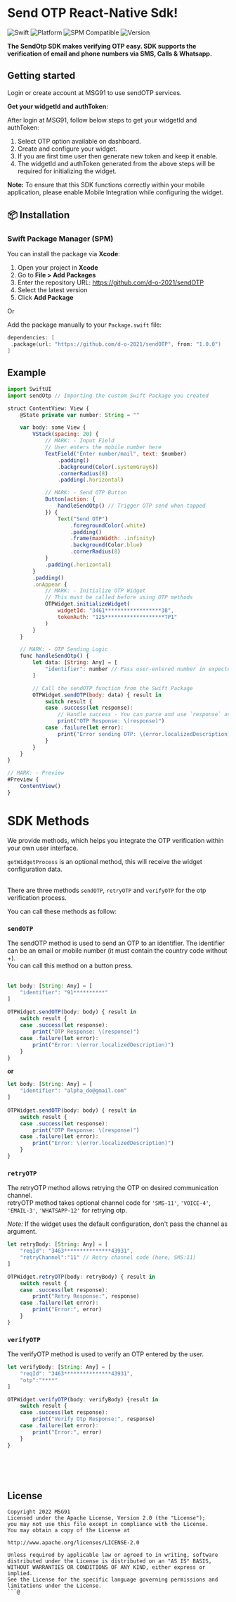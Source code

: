 # Send OTP React-Native Sdk! 

![Swift](https://img.shields.io/badge/Swift-5.5%2B-orange?logo=swift)
![Platform](https://img.shields.io/badge/platform-iOS%20%7C%20macOS-blue)
![SPM Compatible](https://img.shields.io/badge/SPM-compatible-brightgreen?logo=swift)
![Version](https://img.shields.io/github/v/release/d-o-2021/sendOTP?release=tag)


**The SendOtp SDK makes verifying OTP easy. SDK supports the verification of email and phone numbers via SMS, Calls & Whatsapp.**



## Getting started

Login or create account at MSG91 to use sendOTP services.

**Get your widgetId and authToken:**

After login at MSG91, follow below steps to get your widgetId and authToken:
1. Select OTP option available on dashboard.
2. Create and configure your widget.
3. If you are first time user then generate new token and keep it enable.
4. The widgetId and authToken generated from the above steps will be required for initializing the widget.

**Note:** To ensure that this SDK functions correctly within your mobile application, please enable Mobile Integration while configuring the widget.

## 📦 Installation

### Swift Package Manager (SPM)

You can install the package via **Xcode**:

1. Open your project in **Xcode**
2. Go to **File > Add Packages**
3. Enter the repository URL: https://github.com/d-o-2021/sendOTP
4. Select the latest version
5. Click **Add Package**

Or 

Add the package manually to your `Package.swift` file:

```swift
dependencies: [
 .package(url: "https://github.com/d-o-2021/sendOTP", from: "1.0.0")
]
```

## Example

```jsx
import SwiftUI
import sendOtp // Importing the custom Swift Package you created

struct ContentView: View {
    @State private var number: String = ""

    var body: some View {
        VStack(spacing: 20) {
            // MARK: - Input Field
            // User enters the mobile number here
            TextField("Enter number/mail", text: $number)
                .padding()
                .background(Color(.systemGray6))
                .cornerRadius(8)
                .padding(.horizontal)

            // MARK: - Send OTP Button
            Button(action: {
                handleSendOtp() // Trigger OTP send when tapped
            }) {
                Text("Send OTP")
                    .foregroundColor(.white)
                    .padding()
                    .frame(maxWidth: .infinity)
                    .background(Color.blue)
                    .cornerRadius(8)
            }
            .padding(.horizontal)
        }
        .padding()
        .onAppear {
            // MARK: - Initialize OTP Widget
            // This must be called before using OTP methods
            OTPWidget.initializeWidget(
                widgetId: "3461******************38",
                tokenAuth: "125*******************TP1"
            )
        }
    }

    // MARK: - OTP Sending Logic
    func handleSendOtp() {
        let data: [String: Any] = [
            "identifier": number // Pass user-entered number in expected key
        ]

        // Call the sendOTP function from the Swift Package
        OTPWidget.sendOTP(body: data) { result in
            switch result {
            case .success(let response):
                // Handle success - You can parse and use `response` as needed
                print("OTP Response: \(response)")
            case .failure(let error):
                print("Error sending OTP: \(error.localizedDescription)")
            }
        }
    }
}

// MARK: - Preview
#Preview {
    ContentView()
}
```


# SDK Methods

We provide methods, which helps you integrate the OTP verification within your own user interface.

`getWidgetProcess` is an optional method, this will receive the widget configuration data.
<br>
<br>

There are three methods `sendOTP`, `retryOTP` and `verifyOTP` for the otp verification process.

You can call these methods as follow:

### `sendOTP`

The sendOTP method is used to send an OTP to an identifier. The identifier can be an email or mobile number (it must contain the country code without +).
<br>
You can call this method on a button press.
<br>
<br>

```jsx
let body: [String: Any] = [
    "identifier": "91**********"
]
        
OTPWidget.sendOTP(body: body) { result in
    switch result {
    case .success(let response):
        print("OTP Response: \(response)")
    case .failure(let error):
        print("Error: \(error.localizedDescription)")
    }
}
```
**or**
```jsx
let body: [String: Any] = [
    "identifier": "alpha_do@gmail.com"
]
        
OTPWidget.sendOTP(body: body) { result in
    switch result {
    case .success(let response):
        print("OTP Response: \(response)")
    case .failure(let error):
        print("Error: \(error.localizedDescription)")
    }
}
```

### `retryOTP`

The retryOTP method allows retrying the OTP on desired communication channel.
<br>
retryOTP method takes optional channel code for `'SMS-11'`, `'VOICE-4'`, `'EMAIL-3'`, `'WHATSAPP-12'` for retrying otp.

*Note:* If the widget uses the default configuration, don't pass the channel as argument.

```jsx
let retryBody: [String: Any] = [
    "reqId": "3463***************43931",
    "retryChannel":"11" // Retry channel code (here, SMS:11)
]

OTPWidget.retryOTP(body: retryBody) { result in
    switch result {
    case .success(let response):
        print("Retry Response:", response)
    case .failure(let error):
        print("Error:", error)
    }
}
```

### `verifyOTP`

The verifyOTP method is used to verify an OTP entered by the user.

```jsx
let verifyBody: [String: Any] = [
    "reqId": "3463***************43931",
    "otp":"****"
]

OTPWidget.verifyOTP(body: verifyBody) {result in
    switch result {
    case .success(let response):
        print("Verify Otp Response:", response)
    case .failure(let error):
        print("Error:", error)
    }    
}
```



<br>
<br>
<br>

## License

```
Copyright 2022 MSG91
Licensed under the Apache License, Version 2.0 (the "License");
you may not use this file except in compliance with the License.
You may obtain a copy of the License at

http://www.apache.org/licenses/LICENSE-2.0

Unless required by applicable law or agreed to in writing, software
distributed under the License is distributed on an "AS IS" BASIS,
WITHOUT WARRANTIES OR CONDITIONS OF ANY KIND, either express or implied.
See the License for the specific language governing permissions and
limitations under the License.
```@